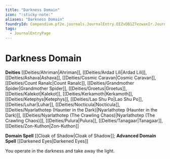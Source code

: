 ```yaml
---
title: "Darkness Domain"
icon: ":sticky-note:"
aliases: "Darkness Domain"
foundryId: Compendium.pf2e.journals.JournalEntry.EEZvDB1Z7ezwaxIr.JournalEntryPage.CM9ZqWwl7myKn2X1
tags:
  - JournalEntryPage
---
```


# Darkness Domain
**Deities** [[Deities/Ahriman|Ahriman]], [[Deities/Ardad Lili|Ardad Lili]], [[Deities/Ashava|Ashava]], [[Deities/Cosmic Caravan|Cosmic Caravan]], [[Deities/Count Ranalc|Count Ranalc]], [[Deities/Grandmother Spider|Grandmother Spider]], [[Deities/Groetus|Groetus]], [[Deities/Kalekot|Kalekot]], [[Deities/Kerkamoth|Kerkamoth]], [[Deities/Ketephys|Ketephys]], [[Deities/Lao Shu Po|Lao Shu Po]], [[Deities/Luhar|Luhar]], [[Deities/Nocticula|Nocticula]], [[Deities/Nyarlathotep (Haunter in the Dark)|Nyarlathotep (Haunter in the Dark)]], [[Deities/Nyarlathotep (The Crawling Chaos)|Nyarlathotep (The Crawling Chaos)]], [[Deities/Pulura|Pulura]], [[Deities/Tanagaar|Tanagaar]], [[Deities/Zon-Kuthon|Zon-Kuthon]]

**Domain Spell** [[Cloak of Shadow|Cloak of Shadow]]; **Advanced Domain Spell** [[Darkened Eyes|Darkened Eyes]]

You operate in the darkness and take away the light.